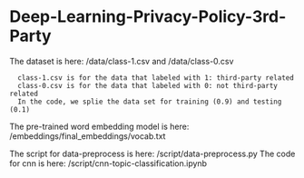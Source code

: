 # Deep-Learning-Privacy-Policy-3rd-Party

The dataset is here: /data/class-1.csv  and /data/class-0.csv

      class-1.csv is for the data that labeled with 1: third-party related 
      class-0.csv is for the data that labeled with 0: not third-party related
      In the code, we splie the data set for training (0.9) and testing (0.1)

The pre-trained word embedding model is here: /embeddings/final_embeddings/vocab.txt 

The script for data-preprocess is here: /script/data-preprocess.py
The code for cnn is here: /script/cnn-topic-classification.ipynb
